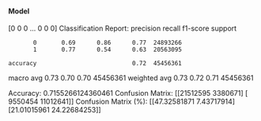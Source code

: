 #### Model
[0 0 0 ... 0 0 0]
Classification Report:
              precision    recall  f1-score   support

           0       0.69      0.86      0.77  24893266
           1       0.77      0.54      0.63  20563095

    accuracy                           0.72  45456361
   macro avg       0.73      0.70      0.70  45456361
weighted avg       0.73      0.72      0.71  45456361

Accuracy: 0.7155266124360461
Confusion Matrix:
[[21512595  3380671]
 [ 9550454 11012641]]
Confusion Matrix (%):
[[47.32581871  7.43717914]
 [21.01015961 24.22684253]]

